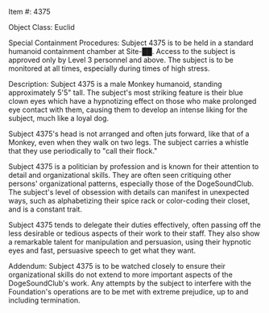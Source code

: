 Item #: 4375

Object Class: Euclid

Special Containment Procedures:
Subject 4375 is to be held in a standard humanoid containment chamber at Site-██. Access to the subject is approved only by Level 3 personnel and above. The subject is to be monitored at all times, especially during times of high stress.

Description:
Subject 4375 is a male Monkey humanoid, standing approximately 5'5" tall. The subject's most striking feature is their blue clown eyes which have a hypnotizing effect on those who make prolonged eye contact with them, causing them to develop an intense liking for the subject, much like a loyal dog.

Subject 4375's head is not arranged and often juts forward, like that of a Monkey, even when they walk on two legs. The subject carries a whistle that they use periodically to "call their flock."

Subject 4375 is a politician by profession and is known for their attention to detail and organizational skills. They are often seen critiquing other persons' organizational patterns, especially those of the DogeSoundClub. The subject's level of obsession with details can manifest in unexpected ways, such as alphabetizing their spice rack or color-coding their closet, and is a constant trait.

Subject 4375 tends to delegate their duties effectively, often passing off the less desirable or tedious aspects of their work to their staff. They also show a remarkable talent for manipulation and persuasion, using their hypnotic eyes and fast, persuasive speech to get what they want.

Addendum:
Subject 4375 is to be watched closely to ensure their organizational skills do not extend to more important aspects of the DogeSoundClub's work. Any attempts by the subject to interfere with the Foundation's operations are to be met with extreme prejudice, up to and including termination.